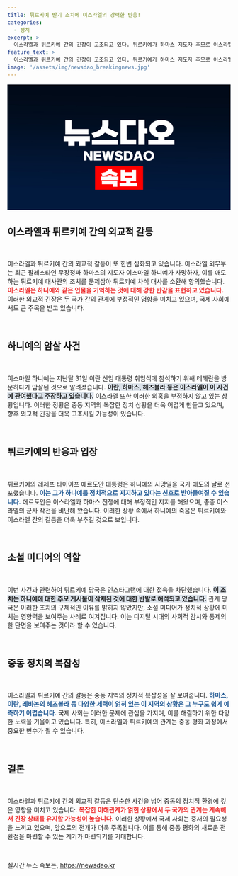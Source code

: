 ```yaml
---
title: 튀르키예 반기 조치에 이스라엘의 강력한 반응!
categories:
  - 정치
excerpt: >
  이스라엘과 튀르키예 간의 긴장이 고조되고 있다. 튀르키예가 하마스 지도자 추모로 이스라엘 대사를 소환하자, 이스라엘은 반발하며 항의했다. 튀르키예는 SNS 차단까지 단행, 갈등은 더욱 깊어가고 있다. 클릭해서 이 복잡한 국제 정세의 이면을 알아보세요!
feature_text: >
  이스라엘과 튀르키예 간의 긴장이 고조되고 있다. 튀르키예가 하마스 지도자 추모로 이스라엘 대사를 소환하자, 이스라엘은 반발하며 항의했다. 튀르키예는 SNS 차단까지 단행, 갈등은 더욱 깊어가고 있다. 클릭해서 이 복잡한 국제 정세의 이면을 알아보세요!
image: '/assets/img/newsdao_breakingnews.jpg'
---
```


<p><img src="/assets/img/newsdao_breakingnews.jpg" alt="cryptoinkorea 속보" /></p>

<h2 data-ke-size="size26">이스라엘과 튀르키예 간의 외교적 갈등</h2>

<p data-ke-size="size16">&nbsp;</p>

<p>이스라엘과 튀르키예 간의 외교적 갈등이 또 한번 심화되고 있습니다. 이스라엘 외무부는 최근 팔레스타인 무장정파 하마스의 지도자 이스마일 하니예가 사망하자, 이를 애도하는 튀르키예 대사관의 조치를 문제삼아 튀르키예 차석 대사를 소환해 항의했습니다. <b><span style="color: #ee2323;">이스라엘은 하니예와 같은 인물을 기억하는 것에 대해 강한 반감을 표현하고 있습니다.</span></b> 이러한 외교적 긴장은 두 국가 간의 관계에 부정적인 영향을 미치고 있으며, 국제 사회에서도 큰 주목을 받고 있습니다.</p>

<p data-ke-size="size16">&nbsp;</p>

<h2 data-ke-size="size26">하니예의 암살 사건</h2>

<p data-ke-size="size16">&nbsp;</p>

<p>이스마일 하니예는 지난달 31일 이란 신임 대통령 취임식에 참석하기 위해 테헤란을 방문하다가 암살된 것으로 알려졌습니다. <b><span style="background-color: #21538527;">이란, 하마스, 헤즈볼라 등은 이스라엘이 이 사건에 관여했다고 주장하고 있습니다.</span></b> 이스라엘 또한 이러한 의혹을 부정하지 않고 있는 상황입니다. 이러한 정황은 중동 지역의 복잡한 정치 상황을 더욱 어렵게 만들고 있으며, 향후 외교적 긴장을 더욱 고조시킬 가능성이 있습니다.</p>

<p data-ke-size="size16">&nbsp;</p>

<h2 data-ke-size="size26">튀르키예의 반응과 입장</h2>

<p data-ke-size="size16">&nbsp;</p>

<p>튀르키예의 레제프 타이이프 에르도안 대통령은 하니예의 사망일을 국가 애도의 날로 선포했습니다. <b><span style="color: #1a5490;">이는 그가 하니예를 정치적으로 지지하고 있다는 신호로 받아들여질 수 있습니다.</span></b> 에르도안은 이스라엘과 하마스 전쟁에 대해 부정적인 지지를 해왔으며, 종종 이스라엘의 군사 작전을 비난해 왔습니다. 이러한 상황 속에서 하니예의 죽음은 튀르키예와 이스라엘 간의 갈등을 더욱 부추길 것으로 보입니다.</p>

<p data-ke-size="size16">&nbsp;</p>

<h2 data-ke-size="size26">소셜 미디어의 역할</h2>

<p data-ke-size="size16">&nbsp;</p>

<p>이번 사건과 관련하여 튀르키예 당국은 인스타그램에 대한 접속을 차단했습니다. <b><span style="background-color: #21538527;">이 조치는 하니예에 대한 추모 게시물이 삭제된 것에 대한 반발로 해석되고 있습니다.</span></b> 관계 당국은 이러한 조치의 구체적인 이유를 밝히지 않았지만, 소셜 미디어가 정치적 상황에 미치는 영향력을 보여주는 사례로 여겨집니다. 이는 디지털 시대의 사회적 감시와 통제의 한 단면을 보여주는 것이라 할 수 있습니다.</p>

<p data-ke-size="size16">&nbsp;</p>

<h2 data-ke-size="size26">중동 정치의 복잡성</h2>

<p data-ke-size="size16">&nbsp;</p>

<p>이스라엘과 튀르키예 간의 갈등은 중동 지역의 정치적 복잡성을 잘 보여줍니다. <b><span style="color: #1a5490;">하마스, 이란, 레바논의 헤즈볼라 등 다양한 세력이 얽혀 있는 이 지역의 상황은 그 누구도 쉽게 예측하기 어렵습니다.</span></b> 국제 사회는 이러한 문제에 관심을 가지며, 이를 해결하기 위한 다양한 노력을 기울이고 있습니다. 특히, 이스라엘과 튀르키예의 관계는 중동 평화 과정에서 중요한 변수가 될 수 있습니다.</p>

<p data-ke-size="size16">&nbsp;</p>

<h2 data-ke-size="size26">결론</h2>

<p data-ke-size="size16">&nbsp;</p>

<p>이스라엘과 튀르키예 간의 외교적 갈등은 단순한 사건을 넘어 중동의 정치적 환경에 깊은 영향을 미치고 있습니다. <b><span style="color: #ee2323;">복잡한 이해관계가 얽힌 상황에서 두 국가의 관계는 계속해서 긴장 상태를 유지할 가능성이 높습니다.</span></b> 이러한 상황에서 국제 사회는 중재의 필요성을 느끼고 있으며, 앞으로의 전개가 더욱 주목됩니다. 이를 통해 중동 평화의 새로운 전환점을 마련할 수 있는 계기가 마련되기를 기대합니다.</p>

<p data-ke-size="size16">&nbsp;</p>
실시간 뉴스 속보는, <a href="https://newsdao.kr" rel="dofollow">https://newsdao.kr</a>


